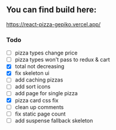 ## You can find build here:
https://react-pizza-gepiko.vercel.app/

### Todo


- [ ] pizza types change price
- [ ] pizza types won't pass to redux & cart
- [x] total not decreasing
- [x] fix skeleton ui
- [ ] add caching pizzas
- [ ] add sort icons
- [ ] add page for single pizza
- [x] pizza card css fix
- [ ] clean up comments
- [ ] fix static page count
- [ ] add suspense fallback skeleton
